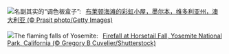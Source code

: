 ![](https://www.bing.com/th?id=OHR.BrightonBoxes_ZH-CN0947219018_UHD.jpg&w=1000)名副其实的“调色板盒子”:&nbsp;&ensp;[布莱顿海滩的彩虹小屋，墨尔本，维多利亚州，澳大利亚 (© Prasit photo/Getty Images)](https://www.bing.com/th?id=OHR.BrightonBoxes_ZH-CN0947219018_UHD.jpg)
<br><br/>
![](https://www.bing.com/th?id=OHR.YosemiteFirefall_EN-US8169903146_UHD.jpg&w=1000)The flaming falls of Yosemite:&nbsp;&ensp;[Firefall at Horsetail Fall, Yosemite National Park, California (© Gregory B Cuvelier/Shutterstock)](https://www.bing.com/th?id=OHR.YosemiteFirefall_EN-US8169903146_UHD.jpg)
<br><br/>
